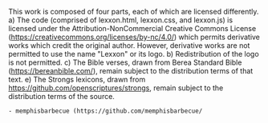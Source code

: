 This work is composed of four parts, each of which are licensed differently.
 a) The code (comprised of lexxon.html, lexxon.css, and lexxon.js) is licensed under the 
  Attribution-NonCommercial Creative Commons License (https://creativecommons.org/licenses/by-nc/4.0/)
  which permits derivative works which credit the original author. However, derivative works
  are not permitted to use the name "Lexxon" or its logo.
 b) Redistribution of the logo is not permitted. 
 c) The Bible verses, drawn from Berea Standard Bible (https://bereanbible.com/), remain
    subject to the distribution terms of that text.
 e) The Strongs lexicons, drawn from https://github.com/openscriptures/strongs, remain
    subject to the distribution terms of the source. 
    
    - memphisbarbecue (https://github.com/memphisbarbecue/